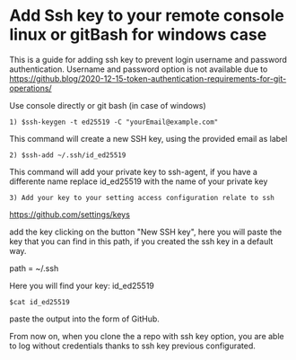 # Add Ssh key to your remote console linux or gitBash for windows case

This is a guide for adding ssh key to prevent login username and password authentication.
Username and password option is not available due to https://github.blog/2020-12-15-token-authentication-requirements-for-git-operations/

Use console directly or git bash (in case of windows)

```
1) $ssh-keygen -t ed25519 -C "yourEmail@example.com"
```

This command will create a new SSH key, using the provided email as label

```
2) $ssh-add ~/.ssh/id_ed25519

```
This command will add your private key to ssh-agent, if you have a differente name replace id_ed25519 with the name of your private key

```
3) Add your key to your setting access configuration relate to ssh
```

https://github.com/settings/keys

add the key clicking on the button "New SSH key", here you will paste the key that you can find in this path, if you created the ssh key in a default way.

path = ~/.ssh

Here you will find your key: id_ed25519

```
$cat id_ed25519
```

paste the output into the form of GitHub.

From now on, when you clone the a repo with ssh key option, you are able to log without credentials thanks to ssh key previous configurated.



